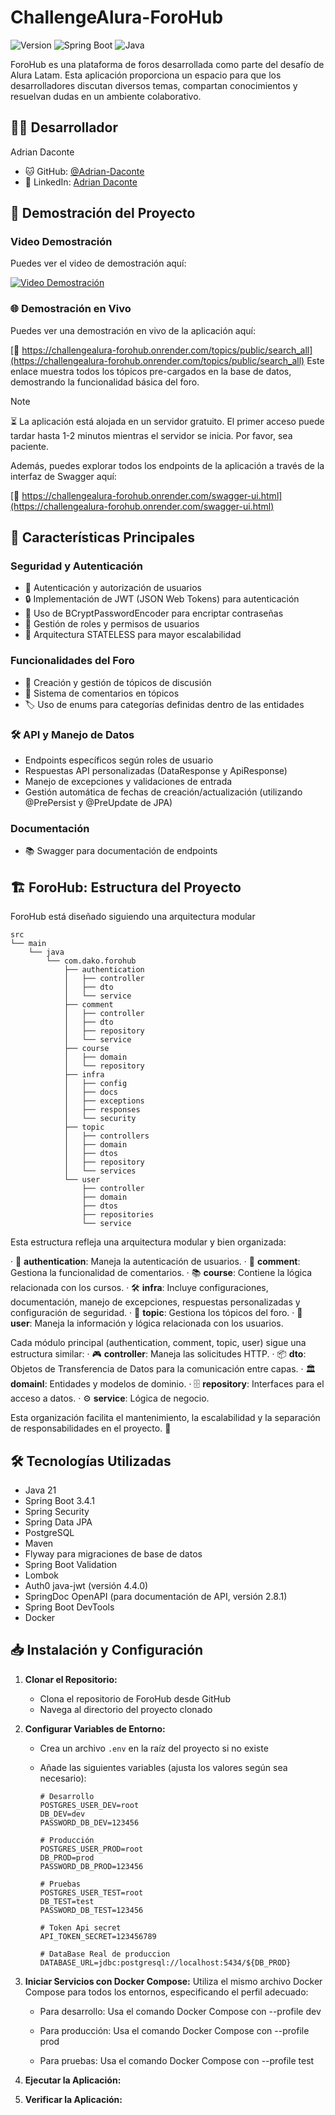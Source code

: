 # ChallengeAlura-ForoHub

![Version](https://img.shields.io/badge/version-1.0-blue.svg)
![Spring Boot](https://img.shields.io/badge/Spring%20Boot-3.4.1-green.svg)
![Java](https://img.shields.io/badge/Java-21-orange.svg)

ForoHub es una plataforma de foros desarrollada como parte del desafío de Alura Latam. Esta aplicación proporciona un espacio para que los desarrolladores discutan diversos temas, compartan conocimientos y resuelvan dudas en un ambiente colaborativo.

## 👨‍💻 Desarrollador

Adrian Daconte

- 🐱 GitHub: [@Adrian-Daconte](https://github.com/Adrian-Daconte)
- 💼 LinkedIn: [Adrian Daconte](https://www.linkedin.com/in/adrian-daconte/)

## 🎥 Demostración del Proyecto

### Video Demostración

Puedes ver el video de demostración aquí:

[![Video Demostración](https://img.youtube.com/vi/XWIvtwVLG_4/0.jpg)](https://youtu.be/XWIvtwVLG_4)

### 🌐 Demostración en Vivo

Puedes ver una demostración en vivo de la aplicación aquí:

[🔗 https://challengealura-forohub.onrender.com/topics/public/search_all](https://challengealura-forohub.onrender.com/topics/public/search_all)
Este enlace muestra todos los tópicos pre-cargados en la base de datos, demostrando la funcionalidad básica del foro.

> [!NOTE]
> ⏳ La aplicación está alojada en un servidor gratuito. El primer acceso puede tardar hasta 1-2 minutos mientras el servidor se inicia. Por favor, sea paciente.

Además, puedes explorar todos los endpoints de la aplicación a través de la interfaz de Swagger aquí:

[📘 https://challengealura-forohub.onrender.com/swagger-ui.html](https://challengealura-forohub.onrender.com/swagger-ui.html)

## 🌟 Características Principales

### Seguridad y Autenticación

- 👤 Autenticación y autorización de usuarios
- 🔒 Implementación de JWT (JSON Web Tokens) para autenticación
- 🔑 Uso de BCryptPasswordEncoder para encriptar contraseñas
- 🔐 Gestión de roles y permisos de usuarios
- 🔄 Arquitectura STATELESS para mayor escalabilidad

### Funcionalidades del Foro

- 📝 Creación y gestión de tópicos de discusión
- 💬 Sistema de comentarios en tópicos
- 🏷️ Uso de enums para categorías definidas dentro de las entidades

### 🛠 API y Manejo de Datos

- Endpoints específicos según roles de usuario
- Respuestas API personalizadas (DataResponse y ApiResponse)
- Manejo de excepciones y validaciones de entrada
- Gestión automática de fechas de creación/actualización (utilizando @PrePersist y @PreUpdate de JPA)

### Documentación

- 📚 Swagger para documentación de endpoints

## 🏗 ForoHub: Estructura del Proyecto

ForoHub está diseñado siguiendo una arquitectura modular

```plaintext
src
└── main
    └── java
        └── com.dako.forohub
            ├── authentication
            │   ├── controller
            │   ├── dto
            │   └── service
            ├── comment
            │   ├── controller
            │   ├── dto
            │   ├── repository
            │   └── service
            ├── course
            │   ├── domain
            │   └── repository
            ├── infra
            │   ├── config
            │   ├── docs
            │   ├── exceptions
            │   ├── responses
            │   └── security
            ├── topic
            │   ├── controllers
            │   ├── domain
            │   ├── dtos
            │   ├── repository
            │   └── services
            └── user
                ├── controller
                ├── domain
                ├── dtos
                ├── repositories
                └── service
```

Esta estructura refleja una arquitectura modular y bien organizada:

· 🔐 **authentication**: Maneja la autenticación de usuarios.
· 💬 **comment**: Gestiona la funcionalidad de comentarios.
· 📚 **course**: Contiene la lógica relacionada con los cursos.
· 🛠️ **infra**: Incluye configuraciones, documentación, manejo de excepciones, respuestas personalizadas y configuración de seguridad.
· 📝 **topic**: Gestiona los tópicos del foro.
· 👤 **user**: Maneja la información y lógica relacionada con los usuarios.

Cada módulo principal (authentication, comment, topic, user) sigue una estructura similar:
· 🎮 **controller**: Maneja las solicitudes HTTP.
· 📦 **dto**: Objetos de Transferencia de Datos para la comunicación entre capas.
· 🏛️ **domainl**: Entidades y modelos de dominio.
· 🗄️ **repository**: Interfaces para el acceso a datos.
· ⚙️ **service**: Lógica de negocio.

Esta organización facilita el mantenimiento, la escalabilidad y la separación de responsabilidades en el proyecto. 🚀

## 🛠 Tecnologías Utilizadas

- Java 21
- Spring Boot 3.4.1
- Spring Security
- Spring Data JPA
- PostgreSQL
- Maven
- Flyway para migraciones de base de datos
- Spring Boot Validation
- Lombok
- Auth0 java-jwt (versión 4.4.0)
- SpringDoc OpenAPI (para documentación de API, versión 2.8.1)
- Spring Boot DevTools
- Docker

## 📥 Instalación y Configuración

1. **Clonar el Repositorio:**
   - Clona el repositorio de ForoHub desde GitHub
   - Navega al directorio del proyecto clonado

2. **Configurar Variables de Entorno:**
   - Crea un archivo `.env` en la raíz del proyecto si no existe
   - Añade las siguientes variables (ajusta los valores según sea necesario):

     ```properties
     # Desarrollo
     POSTGRES_USER_DEV=root
     DB_DEV=dev
     PASSWORD_DB_DEV=123456

     # Producción
     POSTGRES_USER_PROD=root
     DB_PROD=prod
     PASSWORD_DB_PROD=123456

     # Pruebas
     POSTGRES_USER_TEST=root
     DB_TEST=test
     PASSWORD_DB_TEST=123456

     # Token Api secret
     API_TOKEN_SECRET=123456789

     # DataBase Real de produccion 
     DATABASE_URL=jdbc:postgresql://localhost:5434/${DB_PROD}
     ```

3. **Iniciar Servicios con Docker Compose:**
   Utiliza el mismo archivo Docker Compose para todos los entornos, especificando el perfil adecuado:

   - Para desarrollo:
     Usa el comando Docker Compose con --profile dev

   - Para producción:
     Usa el comando Docker Compose con --profile prod

   - Para pruebas:
     Usa el comando Docker Compose con --profile test

4. **Ejecutar la Aplicación:**

5. **Verificar la Aplicación:**
